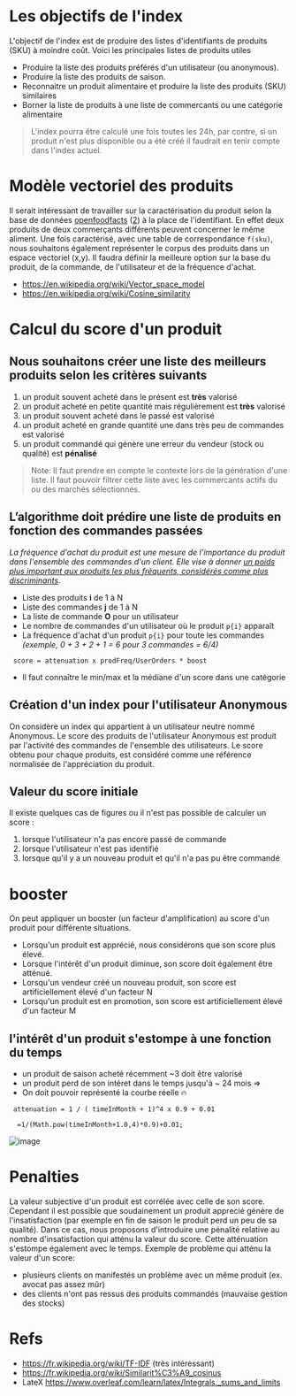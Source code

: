 # Les objectifs de l'index
L'objectif de l'index est de produire des listes d'identifiants de produits (SKU) à moindre coût. Voici les principales listes de produits utiles

* Produire la liste des produits préférés d'un utilisateur (ou anonymous).
* Produire la liste des produits de saison.
* Reconnaitre un produit alimentaire et produire la liste des produits (SKU) similaires
* Borner la liste de produits à une liste de commercants ou une catégorie alimentaire

> L'index pourra être calculé une fois toutes les 24h, par contre, si un produit n'est plus disponible ou a été créé il faudrait en tenir compte dans l'index actuel.

# Modèle vectoriel des produits 
Il serait intéressant de travailler sur la caractérisation du produit selon la base de données [openfoodfacts](https://raw.githubusercontent.com/openfoodfacts/openfoodfacts-nodejs/develop/test/mockdata/categories.json) ([2](https://world.openfoodfacts.org/categories)) à la place de l'identifiant. En effet deux produits de deux commerçants différents peuvent concerner le même aliment. 
Une fois caractérisé, avec une table de correspondance `f(sku)`, nous souhaitons également représenter le corpus des produits dans un espace vectoriel (x,y). Il faudra définir la meilleure option sur la base du produit, de la commande, de l'utilisateur et de la fréquence d'achat. 

* https://en.wikipedia.org/wiki/Vector_space_model
* https://en.wikipedia.org/wiki/Cosine_similarity



# Calcul du score d'un produit 
## Nous souhaitons créer une liste des meilleurs produits selon les critères suivants
1. un produit souvent acheté dans le présent est **très** valorisé
1. un produit acheté en petite quantité mais régulièrement est **très** valorisé
1. un produit souvent acheté dans le passé est valorisé
1. un produit acheté en grande quantité une dans très peu de commandes est valorisé 
1. un produit commandé qui génère une erreur du vendeur (stock ou qualité) est **pénalisé**

> Note: Il faut prendre en compte le contexte lors de la génération d'une liste. Il faut pouvoir filtrer cette liste avec les commercants actifs du ou des marchés sélectionnés. 



## L’algorithme doit prédire une liste de produits en fonction des commandes passées
_La fréquence d'achat du produit est une mesure de l'importance du produit dans l'ensemble des commandes d'un client. Elle vise à donner <u>un poids plus important aux produits les plus fréquents, considérés comme plus discriminants</u>_. 


* Liste des produits **i** de 1 à N
* Liste des commandes **j** de 1 à N
* La liste de commande **O**  pour un utilisateur 
* Le nombre de commandes d'un utilisateur où le produit `p{i}`  apparaît
* La fréquence d'achat d'un produit `p{i}` pour toute les commandes *(exemple, 0 + 3 + 2 + 1 = 6 pour 3 commandes = 6/4)*

```
 score = attenuation x prodFreq/UserOrders * boost
```

* Il faut connaître le min/max et la médiane d'un score dans une catégorie 


## Création d'un index pour l'utilisateur Anonymous
On considère un index qui appartient à un utilisateur neutre nommé Anonymous. Le score des produits de l'utilisateur Anonymous est produit par l'activité des commandes de l'ensemble des utilisateurs. Le score obtenu pour chaque produits, est considéré comme une référence normalisée de l'appréciation du produit.

## Valeur du score initiale
Il existe quelques cas de figures ou il n'est pas possible de calculer un score :
1. lorsque l'utilisateur n'a pas encore passé de commande
2. lorsque l'utilisateur n'est pas identifié
3. lorsque qu'il y a un nouveau produit et qu'il n'a pas pu être commandé

# booster
On peut appliquer un booster (un facteur d'amplification) au score d'un produit pour différente situations. 
* Lorsqu'un produit est apprécié, nous considérons que son score plus élevé. 
* Lorsque l'intérêt d'un produit diminue, son score doit également être atténué.
* Lorsqu'un vendeur créé un nouveau produit, son score est artificiellement élevé  d'un facteur N
* Lorsqu'un produit est en promotion, son score est artificiellement élevé d'un facteur M

## l'intérêt d'un produit s'estompe à une fonction du temps
* un produit de saison acheté récemment ~3 doit être valorisé
* un produit perd de son intéret dans le temps jusqu'à ~ 24 mois => 
* On doit pouvoir représenté la courbe réelle  :fire:
```
 attenuation = 1 / ( timeInMonth + 1)^4 x 0.9 + 0.01 
```
      =1/(Math.pow(timeInMonth+1.0,4)*0.9)+0.01;

![image](https://user-images.githubusercontent.com/1422935/162250655-47499e41-6bab-4140-bdd2-4102643e4609.png)


# Penalties
La valeur subjective d'un produit est corrélée avec celle de son score. Cependant il est possible que soudainement un produit apprecié génère de l'insatisfaction (par exemple en fin de saison le produit perd un peu de sa qualité). Dans ce cas, nous proposons d'introduire une pénalité relative au nombre d'insatisfaction qui atténu la valeur du score. Cette atténuation s'estompe également avec le temps. Exemple de problème qui atténu la valeur d'un score:
* plusieurs clients on manifestés un problème avec un même produit (ex. avocat pas assez mûr)
* des clients n'ont pas ressus des produits commandés (mauvaise gestion des stocks)

# Refs
* https://fr.wikipedia.org/wiki/TF-IDF (très intéressant)
* https://fr.wikipedia.org/wiki/Similarit%C3%A9_cosinus
* LateX https://www.overleaf.com/learn/latex/Integrals,_sums_and_limits
